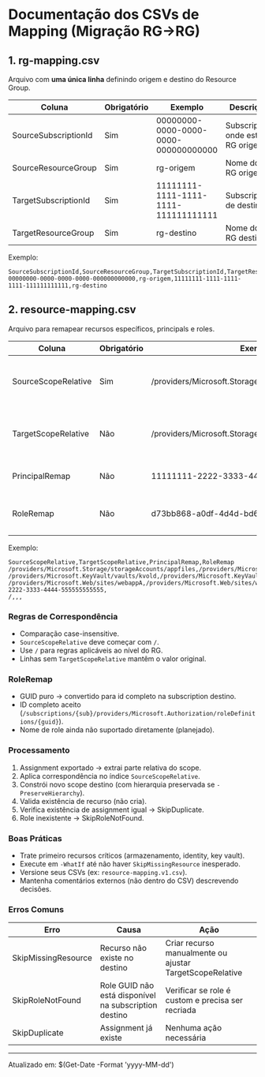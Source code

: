 # Documentação dos CSVs de Mapping (Migração RG→RG)

## 1. rg-mapping.csv

Arquivo com **uma única linha** definindo origem e destino do Resource Group.

| Coluna | Obrigatório | Exemplo | Descrição |
|--------|-------------|---------|-----------|
| SourceSubscriptionId | Sim | 00000000-0000-0000-0000-000000000000 | Subscription onde está o RG origem |
| SourceResourceGroup  | Sim | rg-origem | Nome do RG origem |
| TargetSubscriptionId | Sim | 11111111-1111-1111-1111-111111111111 | Subscription de destino |
| TargetResourceGroup  | Sim | rg-destino | Nome do RG destino |

Exemplo:
```csv
SourceSubscriptionId,SourceResourceGroup,TargetSubscriptionId,TargetResourceGroup
00000000-0000-0000-0000-000000000000,rg-origem,11111111-1111-1111-1111-111111111111,rg-destino
```

## 2. resource-mapping.csv

Arquivo para remapear recursos específicos, principals e roles.

| Coluna | Obrigatório | Exemplo | Descrição |
|--------|-------------|---------|-----------|
| SourceScopeRelative | Sim | /providers/Microsoft.Storage/storageAccounts/appfiles | Caminho relativo ao RG origem (ou `/` para o próprio RG) |
| TargetScopeRelative | Não | /providers/Microsoft.Storage/storageAccounts/appfiles2 | Caminho relativo no RG destino (se vazio usa o mesmo) |
| PrincipalRemap | Não | 11111111-2222-3333-4444-555555555555 | Substitui principalId original |
| RoleRemap | Não | d73bb868-a0df-4d4d-bd69-98a00b01fccb | GUID ou roleDefinitionId completo destino |

Exemplo:
```csv
SourceScopeRelative,TargetScopeRelative,PrincipalRemap,RoleRemap
/providers/Microsoft.Storage/storageAccounts/appfiles,/providers/Microsoft.Storage/storageAccounts/appfiles2,,
/providers/Microsoft.KeyVault/vaults/kvold,/providers/Microsoft.KeyVault/vaults/kvnew,,
/providers/Microsoft.Web/sites/webappA,/providers/Microsoft.Web/sites/webappB,11111111-2222-3333-4444-555555555555,
/,,,
```

### Regras de Correspondência
- Comparação case-insensitive.
- `SourceScopeRelative` deve começar com `/`.
- Use `/` para regras aplicáveis ao nível do RG.
- Linhas sem `TargetScopeRelative` mantêm o valor original.

### RoleRemap
- GUID puro → convertido para id completo na subscription destino.
- ID completo aceito (`/subscriptions/{sub}/providers/Microsoft.Authorization/roleDefinitions/{guid}`).
- Nome de role ainda não suportado diretamente (planejado).

### Processamento
1. Assignment exportado → extrai parte relativa do scope.
2. Aplica correspondência no índice `SourceScopeRelative`.
3. Constrói novo scope destino (com hierarquia preservada se `-PreserveHierarchy`).
4. Valida existência de recurso (não cria).
5. Verifica existência de assignment igual → SkipDuplicate.
6. Role inexistente → SkipRoleNotFound.

### Boas Práticas
- Trate primeiro recursos críticos (armazenamento, identity, key vault).
- Execute em `-WhatIf` até não haver `SkipMissingResource` inesperado.
- Versione seus CSVs (ex: `resource-mapping.v1.csv`).
- Mantenha comentários externos (não dentro do CSV) descrevendo decisões.

### Erros Comuns
| Erro | Causa | Ação |
|------|-------|------|
| SkipMissingResource | Recurso não existe no destino | Criar recurso manualmente ou ajustar TargetScopeRelative |
| SkipRoleNotFound | Role GUID não está disponível na subscription destino | Verificar se role é custom e precisa ser recriada |
| SkipDuplicate | Assignment já existe | Nenhuma ação necessária |

---
Atualizado em: $(Get-Date -Format 'yyyy-MM-dd')
